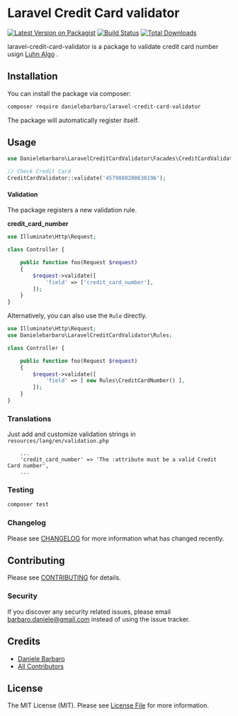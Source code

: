 # Laravel Credit Card validator

[![Latest Version on Packagist](https://img.shields.io/packagist/v/danielebarbaro/laravel-credit-card-validator.svg?style=flat-square)](https://packagist.org/packages/danielebarbaro/laravel-credit-card-validator)
[![Build Status](https://img.shields.io/travis/danielebarbaro/laravel-credit-card-validator/master.svg?style=flat-square)](https://travis-ci.org/danielebarbaro/laravel-credit-card-validator)
[![Total Downloads](https://img.shields.io/packagist/dt/danielebarbaro/laravel-credit-card-validator.svg?style=flat-square)](https://packagist.org/packages/danielebarbaro/laravel-credit-card-validator)

laravel-credit-card-validator is a package to validate credit card number usign [Luhn Algo](https://en.wikipedia.org/wiki/Luhn_algorithm) .

## Installation

You can install the package via composer:

```bash
composer require danielebarbaro/laravel-credit-card-validator
```

The package will automatically register itself.

## Usage

``` php
use Danielebarbaro\LaravelCreditCardValidator\Facades\CreditCardValidatorFacade as CreditCardValidator;

// Check Credit Card 
CreditCardValidator::validate('4579880200630196');
```

#### Validation

The package registers a new validation rule.

**credit_card_number**

```php
use Illuminate\Http\Request;

class Controller {

    public function foo(Request $request) 
    {
        $request->validate([
            'field' => ['credit_card_number'],
        ]);
    }
}
```

Alternatively, you can also use the `Rule` directly.

```php
use Illuminate\Http\Request;
use Danielebarbaro\LaravelCreditCardValidator\Rules;

class Controller {

    public function foo(Request $request) 
    {
        $request->validate([
            'field' => [ new Rules\CreditCardNumber() ],
        ]);
    }
}
```

### Translations
Just add and customize validation strings in `resources/lang/en/validation.php`
```
    ...
    'credit_card_number' => 'The :attribute must be a valid Credit Card number',
    ...
```

### Testing

``` bash
composer test
```

### Changelog

Please see [CHANGELOG](CHANGELOG.md) for more information what has changed recently.

## Contributing

Please see [CONTRIBUTING](CONTRIBUTING.md) for details.

### Security

If you discover any security related issues, please email barbaro.daniele@gmail.com instead of using the issue tracker.

## Credits

- [Daniele Barbaro](https://github.com/danielebarbaro)
- [All Contributors](../../contributors)

## License

The MIT License (MIT). Please see [License File](LICENSE.md) for more information.
